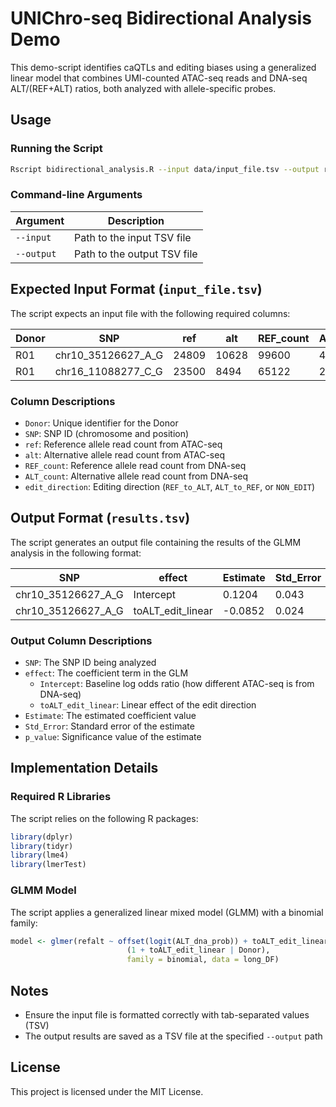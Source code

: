 # UNIChro-seq Bidirectional Analysis Demo

This demo-script identifies caQTLs and editing biases using a generalized linear model that combines UMI-counted ATAC-seq reads and DNA-seq ALT/(REF+ALT) ratios, both analyzed with allele-specific probes.

## Usage

### Running the Script
```bash
Rscript bidirectional_analysis.R --input data/input_file.tsv --output results/glm_results.tsv
```

### Command-line Arguments
| Argument | Description |
|----------|-------------|
| `--input` | Path to the input TSV file |
| `--output` | Path to the output TSV file |

## Expected Input Format (`input_file.tsv`)
The script expects an input file with the following required columns:

| Donor | SNP | ref | alt | REF_count | ALT_count | edit_direction |
|-----------|-----|-----|-----|------------|------------|----------------|
| R01 | chr10_35126627_A_G | 24809 |10628 | 99600 | 40789 | ALT_to_REF |
| R01 | chr16_11088277_C_G | 23500 | 8494 | 65122 | 29536 | ALT_to_REF |


### Column Descriptions
* `Donor`: Unique identifier for the Donor
* `SNP`: SNP ID (chromosome and position)
* `ref`: Reference allele read count from ATAC-seq
* `alt`: Alternative allele read count from ATAC-seq
* `REF_count`: Reference allele read count from DNA-seq
* `ALT_count`: Alternative allele read count from DNA-seq
* `edit_direction`: Editing direction (`REF_to_ALT`, `ALT_to_REF`, or `NON_EDIT`)

## Output Format (`results.tsv`)
The script generates an output file containing the results of the GLMM analysis in the following format:

| SNP | effect | Estimate | Std_Error | p_value |
|-----|---------|-----------|------------|----------|
| chr10_35126627_A_G | Intercept | 0.1204 | 0.043 | 0.005 |
| chr10_35126627_A_G | toALT_edit_linear | -0.0852 | 0.024 | 0.001 |

### Output Column Descriptions
* `SNP`: The SNP ID being analyzed
* `effect`: The coefficient term in the GLM
  * `Intercept`: Baseline log odds ratio (how different ATAC-seq is from DNA-seq)
  * `toALT_edit_linear`: Linear effect of the edit direction
* `Estimate`: The estimated coefficient value
* `Std_Error`: Standard error of the estimate
* `p_value`: Significance value of the estimate

## Implementation Details

### Required R Libraries
The script relies on the following R packages:

```R
library(dplyr)
library(tidyr)
library(lme4)
library(lmerTest)
```

### GLMM Model
The script applies a generalized linear mixed model (GLMM) with a binomial family:

```R
model <- glmer(refalt ~ offset(logit(ALT_dna_prob)) + toALT_edit_linear + 
                          (1 + toALT_edit_linear | Donor),
                          family = binomial, data = long_DF)
```

## Notes
* Ensure the input file is formatted correctly with tab-separated values (TSV)
* The output results are saved as a TSV file at the specified `--output` path

## License
This project is licensed under the MIT License.
